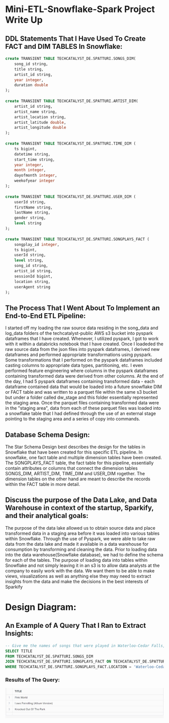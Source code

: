 # Mini-ETL-Snowflake-Spark Project Write Up 
## DDL Statements That I Have Used To Create FACT and DIM TABLES In Snowflake:
```sql
create TRANSIENT TABLE TECHCATALYST_DE.SPATTURI.SONGS_DIM(
    song_id string, 
    title string,
    artist_id string,
    year integer,
    duration double
);

create TRANSIENT TABLE TECHCATALYST_DE.SPATTURI.ARTIST_DIM(
    artist_id string,
    artist_name string,
    artist_location string,
    artist_latitude double,
    artist_longitude double
);

create TRANSIENT TABLE TECHCATALYST_DE.SPATTURI.TIME_DIM (
    ts bigint,
    datetime string,
    start_time string,
    year integer,
    month integer,
    dayofmonth integer,
    weekofyear integer
);

create TRANSIENT TABLE TECHCATALYST_DE.SPATTURI.USER_DIM (
    userId string,
    firstName string,
    lastName string,
    gender string,
    level string
);

create TRANSIENT TABLE TECHCATALYST_DE.SPATTURI.SONGPLAYS_FACT (
    songplay_id integer,
    ts bigint,
    userId string,
    level string,
    song_id string,
    artist_id string,
    sessionId bigint,
    location string,
    userAgent string
);
```
## The Process That I Went About To Implement an End-to-End ETL Pipeline: 
I started off my loading the raw source data residing in the song_data and log_data folders of the techcatalyst-public AWS s3 bucket into pyspark dataframes that I have created. Whenever, I utilized pyspark, I got to work with it within a databricks notebook that I have created. Once I loadeded the raw source data from the json files into pyspark dataframes, I derived new dataframes and performed appropriate transformations using pyspark. Some transformations that I performed on the pyspark dataframes included casting columns to appropriate data types, partitioning, etc. I even performed feature engineering where columns in the pyspark dataframes containing transformed data were derived from other columns. At the end of the day, I had 5 pyspark dataframes containing transformed data - each dataframe contained data that would be loaded into a future snowflake DIM or FACT table and was written to a parquet file within the same s3 bucket but under a folder called dw_stage and this folder essentially represented the staging area. Once the parquet files containing transformed data were in the "staging area", data from each of these parquet files was loaded into a snowflake table that I had defined through the use of an external stage pointing to the staging area and a series of copy into commands. 

## Database Schema Design:
The Star Schema Design best describes the design for the tables in Snowflake that have been created for this specific ETL pipeline. In snowflake, one fact table and multiple dimension tables have been created. The SONGPLAYS_FACT table, the fact table for this pipeline, essentially contain attributes or columns that connect the dimension tables SONGS_DIM, ARTIST_DIM, TIME_DIM and USER_DIM rogether. The dimension tables on the other hand are meant to describe the records within the FACT table in more detail. 

## Discuss the purpose of the Data Lake, and Data Warehouse in context of the startup, Sparkify, and their analytical goals: 
The purpose of the data lake allowed us to obtain source data and place transformed data in a staging area before it was loaded into various tables within Snowflake. Through the use of Pyspark, we were able to take raw data from the data lake and made it available in a data warehouse for consumption by transforming and cleaning the data. Prior to loading data into the data warehouse(Snowflake database), we had to define the schema for each of the tables. The purpose of loading data into tables within Snowflake and not simply leaving it in an s3 is to allow data analysts at the company to easily work with the data. We want them to be able to make views, visualizations as well as anything else they may need to extract insights from the data and make the decisions in the best interests of Sparkify

# Design Diagram:

## An Example of A Query That I Ran to Extract Insights:
```sql
-- Give me the names of songs that were played in Waterloo-Cedar Falls, IA
SELECT TITLE
FROM TECHCATALYST_DE.SPATTURI.SONGS_DIM
JOIN TECHCATALYST_DE.SPATTURI.SONGPLAYS_FACT ON TECHCATALYST_DE.SPATTURI.SONGS_DIM.SONG_ID = TECHCATALYST_DE.SPATTURI.SONGPLAYS_FACT.SONG_ID
WHERE TECHCATALYST_DE.SPATTURI.SONGPLAYS_FACT.LOCATION = 'Waterloo-Cedar Falls, IA';
```
### Results of The Query: 
![results-of-query](query_resutls.jpg)
